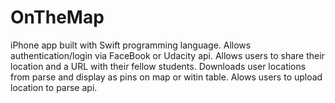 # OnTheMap

iPhone app built with Swift programming language.
Allows authentication/login via FaceBook or Udacity api.
Allows users to share their location and a URL with their fellow students.
Downloads user locations from parse and display as pins on map or witin table.
Alows users to upload location to parse api.
